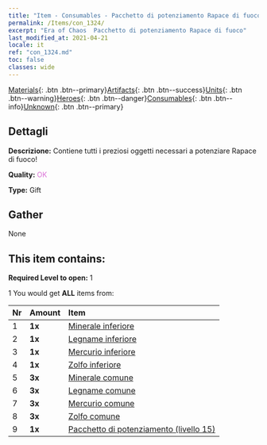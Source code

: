 ```yaml
---
title: "Item - Consumables - Pacchetto di potenziamento Rapace di fuoco"
permalink: /Items/con_1324/
excerpt: "Era of Chaos  Pacchetto di potenziamento Rapace di fuoco"
last_modified_at: 2021-04-21
locale: it
ref: "con_1324.md"
toc: false
classes: wide
---
```

 [Materials](/it/Items/){: .btn .btn--primary}[Artifacts](/it/Items/Artifacts/){: .btn .btn--success}[Units](/it/Items/Units/){: .btn .btn--warning}[Heroes](/it/Items/Heroes/){: .btn .btn--danger}[Consumables](/it/Items/Consumables/){: .btn .btn--info}[Unknown](/it/Items/Unknown/){: .btn .btn--primary}

## Dettagli
 **Descrizione:** Contiene tutti i preziosi oggetti necessari a potenziare Rapace di fuoco!

 **Quality:** <span style="color: #DA70D6">OK</span>

 **Type:** Gift

## Gather

  None

## This item contains:

 **Required Level to open:** 1

 1 You would get **ALL** items  from:

  | Nr | Amount |     Item    |
  |:---|:-------|:------------|
  | 1 |  **1x** | [Minerale inferiore](/it/Items/mat_1/) |  | 
  | 2 |  **1x** | [Legname inferiore](/it/Items/mat_1/) |  | 
  | 3 |  **1x** | [Mercurio inferiore](/it/Items/mat_2/) |  | 
  | 4 |  **1x** | [Zolfo inferiore](/it/Items/mat_3/) |  | 
  | 5 |  **3x** | [Minerale comune](/it/Items/mat_6/) |  | 
  | 6 |  **3x** | [Legname comune](/it/Items/mat_7/) |  | 
  | 7 |  **3x** | [Mercurio comune](/it/Items/mat_8/) |  | 
  | 8 |  **3x** | [Zolfo comune](/it/Items/mat_9/) |  | 
  | 9 |  **1x** | [Pacchetto di potenziamento (livello 15)](/it/Items/con_1325/) |  | 
